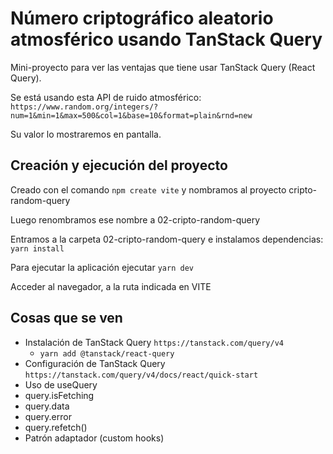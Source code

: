 # Número criptográfico aleatorio atmosférico usando TanStack Query

Mini-proyecto para ver las ventajas que tiene usar TanStack Query (React Query).

Se está usando esta API de ruido atmosférico: `https://www.random.org/integers/?num=1&min=1&max=500&col=1&base=10&format=plain&rnd=new`

Su valor lo mostraremos en pantalla.

## Creación y ejecución del proyecto

Creado con el comando `npm create vite` y nombramos al proyecto cripto-random-query

Luego renombramos ese nombre a 02-cripto-random-query

Entramos a la carpeta 02-cripto-random-query e instalamos dependencias: `yarn install`

Para ejecutar la aplicación ejecutar `yarn dev`

Acceder al navegador, a la ruta indicada en VITE

## Cosas que se ven

- Instalación de TanStack Query `https://tanstack.com/query/v4`
  - `yarn add @tanstack/react-query`
- Configuración de TanStack Query `https://tanstack.com/query/v4/docs/react/quick-start`
- Uso de useQuery
- query.isFetching
- query.data
- query.error
- query.refetch()
- Patrón adaptador (custom hooks)
